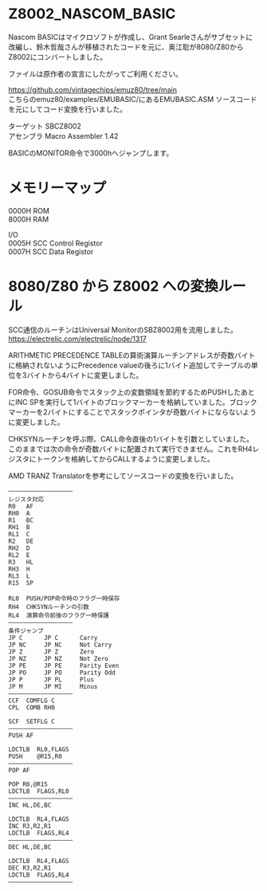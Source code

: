 # Z8002_NASCOM_BASIC

Nascom BASICはマイクロソフトが作成し、Grant Searleさんがサブセットに改編し、鈴木哲哉さんが移植されたコードを元に、奥江聡が8080/Z80からZ8002にコンバートしました。  

ファイルは原作者の宣言にしたがってご利用ください。  

https://github.com/vintagechips/emuz80/tree/main  
こちらのemuz80/examples/EMUBASIC/にあるEMUBASIC.ASM ソースコードを元にしてコード変換を行いました。

ターゲット SBCZ8002  
アセンブラ Macro Assembler 1.42  

BASICのMONITOR命令で3000hへジャンプします。

# メモリーマップ
0000H ROM  
8000H RAM  

I/O  
0005H SCC Control Registor  
0007H SCC Data Registor  

# 8080/Z80 から Z8002 への変換ルール

SCC通信のルーチンはUniversal MonitorのSBZ8002用を流用しました。  
https://electrelic.com/electrelic/node/1317  

ARITHMETIC PRECEDENCE TABLEの算術演算ルーチンアドレスが奇数バイトに格納されないようにPrecedence valueの後ろに1バイト追加してテーブルの単位を3バイトから4バイトに変更しました。  

FOR命令、GOSUB命令でスタック上の変数領域を節約するためPUSHしたあとにINC SPを実行して1バイトのブロックマーカーを格納していました。ブロックマーカーを2バイトにすることでスタックポインタが奇数バイトにならないように変更しました。    

CHKSYNルーチンを呼ぶ際、CALL命令直後の1バイトを引数としていました。このままでは次の命令が奇数バイトに配置されて実行できません。これをRH4レジスタにトークンを格納してからCALLするように変更しました。  

AMD TRANZ Translatorを参考にしてソースコードの変換を行いました。  
```
——————————————————
レジスタ対応
R0   AF
RH0  A
R1   BC
RH1  B
RL1  C
R2   DE
RH2  D
RL2  E
R3   HL
RH3  H
RL3  L
R15  SP

RL0  PUSH/POP命令時のフラグ一時保存
RH4  CHKSYNルーチンの引数
RL4  演算命令前後のフラグ一時保護
——————————————————
条件ジャンプ
JP C	  JP C		Carry
JP NC	  JP NC		Not Carry
JP Z	  JP Z		Zero
JP NZ	  JP NZ		Not Zero
JP PE	  JP PE		Parity Even
JP PO	  JP PO		Parity Odd
JP P	  JP PL		Plus
JP M	  JP MI		Minus
——————————————————
CCF  COMFLG C
CPL  COMB RH0

SCF  SETFLG C
——————————————————
PUSH AF

LDCTLB	RL0,FLAGS
PUSH	@R15,R0	
——————————————————
POP AF

POP	R0,@R15
LDCTLB	FLAGS,RL0
——————————————————
INC HL,DE,BC

LDCTLB	RL4,FLAGS
INC R3,R2,R1
LDCTLB	FLAGS,RL4
——————————————————
DEC HL,DE,BC

LDCTLB	RL4,FLAGS
DEC R3,R2,R1
LDCTLB	FLAGS,RL4
——————————————————


```
